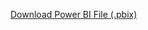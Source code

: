  [Download Power BI File (.pbix)](https://drive.google.com/file/d/1fLyAD4HfnUNkTCCO31AhHzbBDrjW4yrP/view?usp=sharing)

 
